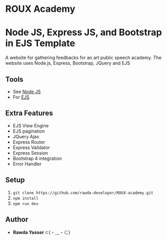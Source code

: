# ROUX Academy

# Node JS, Express JS, and Bootstrap in EJS Template

A website for gathering feedbacks for an art public speech academy. The website uses Node.js, Express, Bootstrap, JQuery and EJS


## Tools

- See [Node JS](https://nodejs.org/en/)
- For [EJS](https://ejs.co/)

## Extra Features

- EJS View Engine
- EJS pagination
- JQuery Ajax
- Express Router
- Express Validator
- Express Session
- Bootstrap 4 integration
- Error Handler

## Setup

1. `git clone https://github.com/rawda-developer/ROUX-academy.git`
2. `npm install`
3. `npm run dev`

## Author

- **Rawda Yasser** ⊂(・﹏・⊂)
